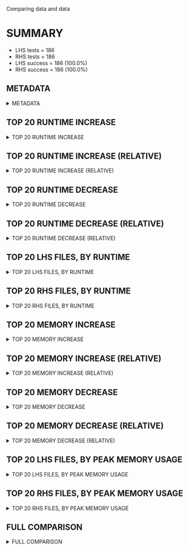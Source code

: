 Comparing data and data


# SUMMARY
- LHS tests = 186
- RHS tests = 186
- LHS success = 186  (100.0%)
- RHS success = 186  (100.0%)


## METADATA

<details><summary>METADATA</summary>

# LHS
<pre>
Ramon benchmark for Z3
-
Job description: 
Job tag: smt-60-clausal-lookahead-sequential-mcm
Z3 repo: https://github.com/Z3Prover/z3
Z3 commit: ce615ee116aefdd08e12c5dc7e63ba7c69b2315e
Z3 branch: master
Z3 options: "-T:60 -v:2 -st tactic.default_tactic="(then simplify propagate-values solve-eqs simplify smt)" smt.sls.enable=true smt.sls.parallel=false model_validate=true sls.arith_use_clausal_lookahead=true"
Z3 inputs: inputs/QF_NIA_MCM
Z3 commit message: avoid repeated clauses during scoring function

</pre>
# RHS
<pre>
Ramon benchmark for Z3
-
Job description: 
Job tag: smt-60-clausal-lookahead-sequential-mcm
Z3 repo: https://github.com/Z3Prover/z3
Z3 commit: ce615ee116aefdd08e12c5dc7e63ba7c69b2315e
Z3 branch: master
Z3 options: "-T:60 -v:2 -st tactic.default_tactic="(then simplify propagate-values solve-eqs simplify smt)" smt.sls.enable=true smt.sls.parallel=false model_validate=true sls.arith_use_clausal_lookahead=true"
Z3 inputs: inputs/QF_NIA_MCM
Z3 commit message: avoid repeated clauses during scoring function

</pre>
</details>


## TOP 20 RUNTIME INCREASE

<details><summary>TOP 20 RUNTIME INCREASE</summary>

|FILE                                                                                        |TIME_L     |TIME_R     |DIFF(s)    |DIFF(%)|
|-------------|-------------:|-------------:|--------------:|------------:|
|01.smt2                                                                                     |  60.084s  |  60.084s  |   0.000s  | 0.0%|
|02.smt2                                                                                     |  59.916s  |  59.916s  |   0.000s  | 0.0%|
|03.smt2                                                                                     |   2.828s  |   2.828s  |   0.000s  | 0.0%|
|04.smt2                                                                                     |  59.994s  |  59.994s  |   0.000s  | 0.0%|
|05.smt2                                                                                     |  60.045s  |  60.045s  |   0.000s  | 0.0%|
|06.smt2                                                                                     |   0.320s  |   0.320s  |   0.000s  | 0.0%|
|07.smt2                                                                                     |   0.716s  |   0.716s  |   0.000s  | 0.0%|
|08.smt2                                                                                     |  59.991s  |  59.991s  |   0.000s  | 0.0%|
|09.smt2                                                                                     |  59.970s  |  59.970s  |   0.000s  | 0.0%|
|10.smt2                                                                                     |   5.073s  |   5.073s  |   0.000s  | 0.0%|
|100.smt2                                                                                    |  59.968s  |  59.968s  |   0.000s  | 0.0%|
|101.smt2                                                                                    |  60.007s  |  60.007s  |   0.000s  | 0.0%|
|102.smt2                                                                                    |  59.994s  |  59.994s  |   0.000s  | 0.0%|
|103.smt2                                                                                    |  60.031s  |  60.031s  |   0.000s  | 0.0%|
|104.smt2                                                                                    |   2.236s  |   2.236s  |   0.000s  | 0.0%|
|105.smt2                                                                                    |  60.068s  |  60.068s  |   0.000s  | 0.0%|
|106.smt2                                                                                    |  60.006s  |  60.006s  |   0.000s  | 0.0%|
|107.smt2                                                                                    |   1.990s  |   1.990s  |   0.000s  | 0.0%|
|108.smt2                                                                                    |  59.949s  |  59.949s  |   0.000s  | 0.0%|
|109.smt2                                                                                    |   0.598s  |   0.598s  |   0.000s  | 0.0%|
</details>


## TOP 20 RUNTIME INCREASE (RELATIVE)

<details><summary>TOP 20 RUNTIME INCREASE (RELATIVE)</summary>

|FILE                                                                                        |TIME_L     |TIME_R     |DIFF(s)    |DIFF(%)|
|-------------|-------------:|-------------:|--------------:|------------:|
|01.smt2                                                                                     |  60.084s  |  60.084s  |   0.000s  | 0.0%|
|02.smt2                                                                                     |  59.916s  |  59.916s  |   0.000s  | 0.0%|
|03.smt2                                                                                     |   2.828s  |   2.828s  |   0.000s  | 0.0%|
|04.smt2                                                                                     |  59.994s  |  59.994s  |   0.000s  | 0.0%|
|05.smt2                                                                                     |  60.045s  |  60.045s  |   0.000s  | 0.0%|
|06.smt2                                                                                     |   0.320s  |   0.320s  |   0.000s  | 0.0%|
|07.smt2                                                                                     |   0.716s  |   0.716s  |   0.000s  | 0.0%|
|08.smt2                                                                                     |  59.991s  |  59.991s  |   0.000s  | 0.0%|
|09.smt2                                                                                     |  59.970s  |  59.970s  |   0.000s  | 0.0%|
|10.smt2                                                                                     |   5.073s  |   5.073s  |   0.000s  | 0.0%|
|100.smt2                                                                                    |  59.968s  |  59.968s  |   0.000s  | 0.0%|
|101.smt2                                                                                    |  60.007s  |  60.007s  |   0.000s  | 0.0%|
|102.smt2                                                                                    |  59.994s  |  59.994s  |   0.000s  | 0.0%|
|103.smt2                                                                                    |  60.031s  |  60.031s  |   0.000s  | 0.0%|
|104.smt2                                                                                    |   2.236s  |   2.236s  |   0.000s  | 0.0%|
|105.smt2                                                                                    |  60.068s  |  60.068s  |   0.000s  | 0.0%|
|106.smt2                                                                                    |  60.006s  |  60.006s  |   0.000s  | 0.0%|
|107.smt2                                                                                    |   1.990s  |   1.990s  |   0.000s  | 0.0%|
|108.smt2                                                                                    |  59.949s  |  59.949s  |   0.000s  | 0.0%|
|109.smt2                                                                                    |   0.598s  |   0.598s  |   0.000s  | 0.0%|
</details>


## TOP 20 RUNTIME DECREASE

<details><summary>TOP 20 RUNTIME DECREASE</summary>

|FILE                                                                                        |TIME_L     |TIME_R     |DIFF(s)    |DIFF(%)|
|-------------|-------------:|-------------:|--------------:|------------:|
|01.smt2                                                                                     |  60.084s  |  60.084s  |   0.000s  | 0.0%|
|02.smt2                                                                                     |  59.916s  |  59.916s  |   0.000s  | 0.0%|
|03.smt2                                                                                     |   2.828s  |   2.828s  |   0.000s  | 0.0%|
|04.smt2                                                                                     |  59.994s  |  59.994s  |   0.000s  | 0.0%|
|05.smt2                                                                                     |  60.045s  |  60.045s  |   0.000s  | 0.0%|
|06.smt2                                                                                     |   0.320s  |   0.320s  |   0.000s  | 0.0%|
|07.smt2                                                                                     |   0.716s  |   0.716s  |   0.000s  | 0.0%|
|08.smt2                                                                                     |  59.991s  |  59.991s  |   0.000s  | 0.0%|
|09.smt2                                                                                     |  59.970s  |  59.970s  |   0.000s  | 0.0%|
|10.smt2                                                                                     |   5.073s  |   5.073s  |   0.000s  | 0.0%|
|100.smt2                                                                                    |  59.968s  |  59.968s  |   0.000s  | 0.0%|
|101.smt2                                                                                    |  60.007s  |  60.007s  |   0.000s  | 0.0%|
|102.smt2                                                                                    |  59.994s  |  59.994s  |   0.000s  | 0.0%|
|103.smt2                                                                                    |  60.031s  |  60.031s  |   0.000s  | 0.0%|
|104.smt2                                                                                    |   2.236s  |   2.236s  |   0.000s  | 0.0%|
|105.smt2                                                                                    |  60.068s  |  60.068s  |   0.000s  | 0.0%|
|106.smt2                                                                                    |  60.006s  |  60.006s  |   0.000s  | 0.0%|
|107.smt2                                                                                    |   1.990s  |   1.990s  |   0.000s  | 0.0%|
|108.smt2                                                                                    |  59.949s  |  59.949s  |   0.000s  | 0.0%|
|109.smt2                                                                                    |   0.598s  |   0.598s  |   0.000s  | 0.0%|
</details>


## TOP 20 RUNTIME DECREASE (RELATIVE)

<details><summary>TOP 20 RUNTIME DECREASE (RELATIVE)</summary>

|FILE                                                                                        |TIME_L     |TIME_R     |DIFF(s)    |DIFF(%)|
|-------------|-------------:|-------------:|--------------:|------------:|
|01.smt2                                                                                     |  60.084s  |  60.084s  |   0.000s  | 0.0%|
|02.smt2                                                                                     |  59.916s  |  59.916s  |   0.000s  | 0.0%|
|03.smt2                                                                                     |   2.828s  |   2.828s  |   0.000s  | 0.0%|
|04.smt2                                                                                     |  59.994s  |  59.994s  |   0.000s  | 0.0%|
|05.smt2                                                                                     |  60.045s  |  60.045s  |   0.000s  | 0.0%|
|06.smt2                                                                                     |   0.320s  |   0.320s  |   0.000s  | 0.0%|
|07.smt2                                                                                     |   0.716s  |   0.716s  |   0.000s  | 0.0%|
|08.smt2                                                                                     |  59.991s  |  59.991s  |   0.000s  | 0.0%|
|09.smt2                                                                                     |  59.970s  |  59.970s  |   0.000s  | 0.0%|
|10.smt2                                                                                     |   5.073s  |   5.073s  |   0.000s  | 0.0%|
|100.smt2                                                                                    |  59.968s  |  59.968s  |   0.000s  | 0.0%|
|101.smt2                                                                                    |  60.007s  |  60.007s  |   0.000s  | 0.0%|
|102.smt2                                                                                    |  59.994s  |  59.994s  |   0.000s  | 0.0%|
|103.smt2                                                                                    |  60.031s  |  60.031s  |   0.000s  | 0.0%|
|104.smt2                                                                                    |   2.236s  |   2.236s  |   0.000s  | 0.0%|
|105.smt2                                                                                    |  60.068s  |  60.068s  |   0.000s  | 0.0%|
|106.smt2                                                                                    |  60.006s  |  60.006s  |   0.000s  | 0.0%|
|107.smt2                                                                                    |   1.990s  |   1.990s  |   0.000s  | 0.0%|
|108.smt2                                                                                    |  59.949s  |  59.949s  |   0.000s  | 0.0%|
|109.smt2                                                                                    |   0.598s  |   0.598s  |   0.000s  | 0.0%|
</details>


## TOP 20 LHS FILES, BY RUNTIME

<details><summary>TOP 20 LHS FILES, BY RUNTIME</summary>

|FILE                                                                                       |TIME     |MEM        |
|------------|----------:|---------:|
|61.smt2                                                                                    |  60.296s |177.0MiB|
|67.smt2                                                                                    |  60.120s |183.0MiB|
|39.smt2                                                                                    |  60.105s |182.0MiB|
|01.smt2                                                                                    |  60.084s |152.0MiB|
|97.smt2                                                                                    |  60.081s |179.0MiB|
|105.smt2                                                                                   |  60.068s |218.0MiB|
|159.smt2                                                                                   |  60.048s |219.0MiB|
|85.smt2                                                                                    |  60.047s |148.0MiB|
|122.smt2                                                                                   |  60.047s |231.0MiB|
|51.smt2                                                                                    |  60.047s |219.0MiB|
|153.smt2                                                                                   |  60.046s |235.0MiB|
|05.smt2                                                                                    |  60.045s |199.0MiB|
|114.smt2                                                                                   |  60.045s |202.0MiB|
|167.smt2                                                                                   |  60.045s |235.0MiB|
|144.smt2                                                                                   |  60.044s |218.0MiB|
|94.smt2                                                                                    |  60.043s |184.0MiB|
|126.smt2                                                                                   |  60.040s |217.0MiB|
|135.smt2                                                                                   |  60.039s |219.0MiB|
|158.smt2                                                                                   |  60.037s |245.0MiB|
|142.smt2                                                                                   |  60.037s |224.0MiB|
</details>


## TOP 20 RHS FILES, BY RUNTIME

<details><summary>TOP 20 RHS FILES, BY RUNTIME</summary>

|FILE                                                                                       |TIME     |MEM        |
|------------|----------:|---------:|
|61.smt2                                                                                    |  60.296s |177.0MiB|
|67.smt2                                                                                    |  60.120s |183.0MiB|
|39.smt2                                                                                    |  60.105s |182.0MiB|
|01.smt2                                                                                    |  60.084s |152.0MiB|
|97.smt2                                                                                    |  60.081s |179.0MiB|
|105.smt2                                                                                   |  60.068s |218.0MiB|
|159.smt2                                                                                   |  60.048s |219.0MiB|
|85.smt2                                                                                    |  60.047s |148.0MiB|
|122.smt2                                                                                   |  60.047s |231.0MiB|
|51.smt2                                                                                    |  60.047s |219.0MiB|
|153.smt2                                                                                   |  60.046s |235.0MiB|
|05.smt2                                                                                    |  60.045s |199.0MiB|
|114.smt2                                                                                   |  60.045s |202.0MiB|
|167.smt2                                                                                   |  60.045s |235.0MiB|
|144.smt2                                                                                   |  60.044s |218.0MiB|
|94.smt2                                                                                    |  60.043s |184.0MiB|
|126.smt2                                                                                   |  60.040s |217.0MiB|
|135.smt2                                                                                   |  60.039s |219.0MiB|
|158.smt2                                                                                   |  60.037s |245.0MiB|
|142.smt2                                                                                   |  60.037s |224.0MiB|
</details>


## TOP 20 MEMORY INCREASE

<details><summary>TOP 20 MEMORY INCREASE</summary>

|FILE                                                                                        |MEM_L         |MEM_R         |DIFF            |DIFF(%)|
|-------------|-------------:|-------------:|--------------:|------------:|
|01.smt2                                                                                     |152.0MiB|152.0MiB|0B| 0.0%|
|02.smt2                                                                                     |158.0MiB|158.0MiB|0B| 0.0%|
|03.smt2                                                                                     |68.848MiB|68.848MiB|0B| 0.0%|
|04.smt2                                                                                     |131.0MiB|131.0MiB|0B| 0.0%|
|05.smt2                                                                                     |199.0MiB|199.0MiB|0B| 0.0%|
|06.smt2                                                                                     |58.368MiB|58.368MiB|0B| 0.0%|
|07.smt2                                                                                     |64.74MiB|64.74MiB|0B| 0.0%|
|08.smt2                                                                                     |106.0MiB|106.0MiB|0B| 0.0%|
|09.smt2                                                                                     |139.0MiB|139.0MiB|0B| 0.0%|
|10.smt2                                                                                     |70.792MiB|70.792MiB|0B| 0.0%|
|100.smt2                                                                                    |195.0MiB|195.0MiB|0B| 0.0%|
|101.smt2                                                                                    |205.0MiB|205.0MiB|0B| 0.0%|
|102.smt2                                                                                    |188.0MiB|188.0MiB|0B| 0.0%|
|103.smt2                                                                                    |182.0MiB|182.0MiB|0B| 0.0%|
|104.smt2                                                                                    |76.068MiB|76.068MiB|0B| 0.0%|
|105.smt2                                                                                    |218.0MiB|218.0MiB|0B| 0.0%|
|106.smt2                                                                                    |213.0MiB|213.0MiB|0B| 0.0%|
|107.smt2                                                                                    |75.236MiB|75.236MiB|0B| 0.0%|
|108.smt2                                                                                    |226.0MiB|226.0MiB|0B| 0.0%|
|109.smt2                                                                                    |67.1MiB|67.1MiB|0B| 0.0%|
</details>


## TOP 20 MEMORY INCREASE (RELATIVE)

<details><summary>TOP 20 MEMORY INCREASE (RELATIVE)</summary>

|FILE                                                                                        |MEM_L         |MEM_R         |DIFF            |DIFF(%)|
|-------------|-------------:|-------------:|--------------:|------------:|
|01.smt2                                                                                     |152.0MiB|152.0MiB|0B| 0.0%|
|02.smt2                                                                                     |158.0MiB|158.0MiB|0B| 0.0%|
|03.smt2                                                                                     |68.848MiB|68.848MiB|0B| 0.0%|
|04.smt2                                                                                     |131.0MiB|131.0MiB|0B| 0.0%|
|05.smt2                                                                                     |199.0MiB|199.0MiB|0B| 0.0%|
|06.smt2                                                                                     |58.368MiB|58.368MiB|0B| 0.0%|
|07.smt2                                                                                     |64.74MiB|64.74MiB|0B| 0.0%|
|08.smt2                                                                                     |106.0MiB|106.0MiB|0B| 0.0%|
|09.smt2                                                                                     |139.0MiB|139.0MiB|0B| 0.0%|
|10.smt2                                                                                     |70.792MiB|70.792MiB|0B| 0.0%|
|100.smt2                                                                                    |195.0MiB|195.0MiB|0B| 0.0%|
|101.smt2                                                                                    |205.0MiB|205.0MiB|0B| 0.0%|
|102.smt2                                                                                    |188.0MiB|188.0MiB|0B| 0.0%|
|103.smt2                                                                                    |182.0MiB|182.0MiB|0B| 0.0%|
|104.smt2                                                                                    |76.068MiB|76.068MiB|0B| 0.0%|
|105.smt2                                                                                    |218.0MiB|218.0MiB|0B| 0.0%|
|106.smt2                                                                                    |213.0MiB|213.0MiB|0B| 0.0%|
|107.smt2                                                                                    |75.236MiB|75.236MiB|0B| 0.0%|
|108.smt2                                                                                    |226.0MiB|226.0MiB|0B| 0.0%|
|109.smt2                                                                                    |67.1MiB|67.1MiB|0B| 0.0%|
</details>


## TOP 20 MEMORY DECREASE

<details><summary>TOP 20 MEMORY DECREASE</summary>

|FILE                                                                                        |MEM_L         |MEM_R         |DIFF            |DIFF(%)|
|-------------|-------------:|-------------:|--------------:|------------:|
|01.smt2                                                                                     |152.0MiB|152.0MiB|0B| 0.0%|
|02.smt2                                                                                     |158.0MiB|158.0MiB|0B| 0.0%|
|03.smt2                                                                                     |68.848MiB|68.848MiB|0B| 0.0%|
|04.smt2                                                                                     |131.0MiB|131.0MiB|0B| 0.0%|
|05.smt2                                                                                     |199.0MiB|199.0MiB|0B| 0.0%|
|06.smt2                                                                                     |58.368MiB|58.368MiB|0B| 0.0%|
|07.smt2                                                                                     |64.74MiB|64.74MiB|0B| 0.0%|
|08.smt2                                                                                     |106.0MiB|106.0MiB|0B| 0.0%|
|09.smt2                                                                                     |139.0MiB|139.0MiB|0B| 0.0%|
|10.smt2                                                                                     |70.792MiB|70.792MiB|0B| 0.0%|
|100.smt2                                                                                    |195.0MiB|195.0MiB|0B| 0.0%|
|101.smt2                                                                                    |205.0MiB|205.0MiB|0B| 0.0%|
|102.smt2                                                                                    |188.0MiB|188.0MiB|0B| 0.0%|
|103.smt2                                                                                    |182.0MiB|182.0MiB|0B| 0.0%|
|104.smt2                                                                                    |76.068MiB|76.068MiB|0B| 0.0%|
|105.smt2                                                                                    |218.0MiB|218.0MiB|0B| 0.0%|
|106.smt2                                                                                    |213.0MiB|213.0MiB|0B| 0.0%|
|107.smt2                                                                                    |75.236MiB|75.236MiB|0B| 0.0%|
|108.smt2                                                                                    |226.0MiB|226.0MiB|0B| 0.0%|
|109.smt2                                                                                    |67.1MiB|67.1MiB|0B| 0.0%|
</details>


## TOP 20 MEMORY DECREASE (RELATIVE)

<details><summary>TOP 20 MEMORY DECREASE (RELATIVE)</summary>

|FILE                                                                                        |MEM_L         |MEM_R         |DIFF            |DIFF(%)|
|-------------|-------------:|-------------:|--------------:|------------:|
|01.smt2                                                                                     |152.0MiB|152.0MiB|0B| 0.0%|
|02.smt2                                                                                     |158.0MiB|158.0MiB|0B| 0.0%|
|03.smt2                                                                                     |68.848MiB|68.848MiB|0B| 0.0%|
|04.smt2                                                                                     |131.0MiB|131.0MiB|0B| 0.0%|
|05.smt2                                                                                     |199.0MiB|199.0MiB|0B| 0.0%|
|06.smt2                                                                                     |58.368MiB|58.368MiB|0B| 0.0%|
|07.smt2                                                                                     |64.74MiB|64.74MiB|0B| 0.0%|
|08.smt2                                                                                     |106.0MiB|106.0MiB|0B| 0.0%|
|09.smt2                                                                                     |139.0MiB|139.0MiB|0B| 0.0%|
|10.smt2                                                                                     |70.792MiB|70.792MiB|0B| 0.0%|
|100.smt2                                                                                    |195.0MiB|195.0MiB|0B| 0.0%|
|101.smt2                                                                                    |205.0MiB|205.0MiB|0B| 0.0%|
|102.smt2                                                                                    |188.0MiB|188.0MiB|0B| 0.0%|
|103.smt2                                                                                    |182.0MiB|182.0MiB|0B| 0.0%|
|104.smt2                                                                                    |76.068MiB|76.068MiB|0B| 0.0%|
|105.smt2                                                                                    |218.0MiB|218.0MiB|0B| 0.0%|
|106.smt2                                                                                    |213.0MiB|213.0MiB|0B| 0.0%|
|107.smt2                                                                                    |75.236MiB|75.236MiB|0B| 0.0%|
|108.smt2                                                                                    |226.0MiB|226.0MiB|0B| 0.0%|
|109.smt2                                                                                    |67.1MiB|67.1MiB|0B| 0.0%|
</details>


## TOP 20 LHS FILES, BY PEAK MEMORY USAGE

<details><summary>TOP 20 LHS FILES, BY PEAK MEMORY USAGE</summary>

|FILE                                                                                       |TIME     |MEM        |
|------------|----------:|---------:|
|185.smt2                                                                                   |  60.032s |1126.0MiB|
|186.smt2                                                                                   |  59.770s |1078.0MiB|
|182.smt2                                                                                   |  59.993s |730.0MiB|
|184.smt2                                                                                   |  60.016s |702.0MiB|
|183.smt2                                                                                   |  60.024s |670.0MiB|
|178.smt2                                                                                   |  59.966s |471.0MiB|
|181.smt2                                                                                   |  60.019s |444.0MiB|
|179.smt2                                                                                   |  60.018s |388.0MiB|
|173.smt2                                                                                   |  59.995s |372.0MiB|
|180.smt2                                                                                   |  60.007s |365.0MiB|
|172.smt2                                                                                   |  60.012s |361.0MiB|
|176.smt2                                                                                   |  59.999s |359.0MiB|
|174.smt2                                                                                   |  59.985s |332.0MiB|
|175.smt2                                                                                   |  60.009s |329.0MiB|
|165.smt2                                                                                   |  59.968s |309.0MiB|
|168.smt2                                                                                   |  60.014s |278.0MiB|
|163.smt2                                                                                   |  60.005s |273.0MiB|
|169.smt2                                                                                   |  59.981s |270.0MiB|
|160.smt2                                                                                   |  60.034s |265.0MiB|
|171.smt2                                                                                   |  60.015s |250.0MiB|
</details>


## TOP 20 RHS FILES, BY PEAK MEMORY USAGE

<details><summary>TOP 20 RHS FILES, BY PEAK MEMORY USAGE</summary>

|FILE                                                                                       |TIME     |MEM        |
|------------|----------:|---------:|
|185.smt2                                                                                   |  60.032s |1126.0MiB|
|186.smt2                                                                                   |  59.770s |1078.0MiB|
|182.smt2                                                                                   |  59.993s |730.0MiB|
|184.smt2                                                                                   |  60.016s |702.0MiB|
|183.smt2                                                                                   |  60.024s |670.0MiB|
|178.smt2                                                                                   |  59.966s |471.0MiB|
|181.smt2                                                                                   |  60.019s |444.0MiB|
|179.smt2                                                                                   |  60.018s |388.0MiB|
|173.smt2                                                                                   |  59.995s |372.0MiB|
|180.smt2                                                                                   |  60.007s |365.0MiB|
|172.smt2                                                                                   |  60.012s |361.0MiB|
|176.smt2                                                                                   |  59.999s |359.0MiB|
|174.smt2                                                                                   |  59.985s |332.0MiB|
|175.smt2                                                                                   |  60.009s |329.0MiB|
|165.smt2                                                                                   |  59.968s |309.0MiB|
|168.smt2                                                                                   |  60.014s |278.0MiB|
|163.smt2                                                                                   |  60.005s |273.0MiB|
|169.smt2                                                                                   |  59.981s |270.0MiB|
|160.smt2                                                                                   |  60.034s |265.0MiB|
|171.smt2                                                                                   |  60.015s |250.0MiB|
</details>


## FULL COMPARISON

<details><summary>FULL COMPARISON</summary>

|FILE                                                                                        |TIME_L     |TIME_R     |DIFF(s)    |DIFF(%)|
|-------------|-------------:|-------------:|--------------:|------------:|
|01.smt2                                                                                     |  60.084s  |  60.084s  |   0.000s  | 0.0%|
|02.smt2                                                                                     |  59.916s  |  59.916s  |   0.000s  | 0.0%|
|03.smt2                                                                                     |   2.828s  |   2.828s  |   0.000s  | 0.0%|
|04.smt2                                                                                     |  59.994s  |  59.994s  |   0.000s  | 0.0%|
|05.smt2                                                                                     |  60.045s  |  60.045s  |   0.000s  | 0.0%|
|06.smt2                                                                                     |   0.320s  |   0.320s  |   0.000s  | 0.0%|
|07.smt2                                                                                     |   0.716s  |   0.716s  |   0.000s  | 0.0%|
|08.smt2                                                                                     |  59.991s  |  59.991s  |   0.000s  | 0.0%|
|09.smt2                                                                                     |  59.970s  |  59.970s  |   0.000s  | 0.0%|
|10.smt2                                                                                     |   5.073s  |   5.073s  |   0.000s  | 0.0%|
|100.smt2                                                                                    |  59.968s  |  59.968s  |   0.000s  | 0.0%|
|101.smt2                                                                                    |  60.007s  |  60.007s  |   0.000s  | 0.0%|
|102.smt2                                                                                    |  59.994s  |  59.994s  |   0.000s  | 0.0%|
|103.smt2                                                                                    |  60.031s  |  60.031s  |   0.000s  | 0.0%|
|104.smt2                                                                                    |   2.236s  |   2.236s  |   0.000s  | 0.0%|
|105.smt2                                                                                    |  60.068s  |  60.068s  |   0.000s  | 0.0%|
|106.smt2                                                                                    |  60.006s  |  60.006s  |   0.000s  | 0.0%|
|107.smt2                                                                                    |   1.990s  |   1.990s  |   0.000s  | 0.0%|
|108.smt2                                                                                    |  59.949s  |  59.949s  |   0.000s  | 0.0%|
|109.smt2                                                                                    |   0.598s  |   0.598s  |   0.000s  | 0.0%|
|11.smt2                                                                                     |  59.970s  |  59.970s  |   0.000s  | 0.0%|
|110.smt2                                                                                    |  60.010s  |  60.010s  |   0.000s  | 0.0%|
|111.smt2                                                                                    |  59.645s  |  59.645s  |   0.000s  | 0.0%|
|112.smt2                                                                                    |   8.260s  |   8.260s  |   0.000s  | 0.0%|
|113.smt2                                                                                    |   0.121s  |   0.121s  |   0.000s  | 0.0%|
|114.smt2                                                                                    |  60.045s  |  60.045s  |   0.000s  | 0.0%|
|115.smt2                                                                                    |   1.397s  |   1.397s  |   0.000s  | 0.0%|
|116.smt2                                                                                    |  60.001s  |  60.001s  |   0.000s  | 0.0%|
|117.smt2                                                                                    |   0.538s  |   0.538s  |   0.000s  | 0.0%|
|118.smt2                                                                                    |   0.174s  |   0.174s  |   0.000s  | 0.0%|
|119.smt2                                                                                    |  59.817s  |  59.817s  |   0.000s  | 0.0%|
|12.smt2                                                                                     |   0.109s  |   0.109s  |   0.000s  | 0.0%|
|120.smt2                                                                                    |  59.844s  |  59.844s  |   0.000s  | 0.0%|
|121.smt2                                                                                    |  59.968s  |  59.968s  |   0.000s  | 0.0%|
|122.smt2                                                                                    |  60.047s  |  60.047s  |   0.000s  | 0.0%|
|123.smt2                                                                                    |   8.306s  |   8.306s  |   0.000s  | 0.0%|
|124.smt2                                                                                    |  59.994s  |  59.994s  |   0.000s  | 0.0%|
|125.smt2                                                                                    |  59.980s  |  59.980s  |   0.000s  | 0.0%|
|126.smt2                                                                                    |  60.040s  |  60.040s  |   0.000s  | 0.0%|
|127.smt2                                                                                    |  60.025s  |  60.025s  |   0.000s  | 0.0%|
|128.smt2                                                                                    |  60.022s  |  60.022s  |   0.000s  | 0.0%|
|129.smt2                                                                                    |  59.952s  |  59.952s  |   0.000s  | 0.0%|
|13.smt2                                                                                     |   0.856s  |   0.856s  |   0.000s  | 0.0%|
|130.smt2                                                                                    |  60.011s  |  60.011s  |   0.000s  | 0.0%|
|131.smt2                                                                                    |  59.897s  |  59.897s  |   0.000s  | 0.0%|
|132.smt2                                                                                    |  60.004s  |  60.004s  |   0.000s  | 0.0%|
|133.smt2                                                                                    |  59.852s  |  59.852s  |   0.000s  | 0.0%|
|134.smt2                                                                                    |  59.948s  |  59.948s  |   0.000s  | 0.0%|
|135.smt2                                                                                    |  60.039s  |  60.039s  |   0.000s  | 0.0%|
|136.smt2                                                                                    |  59.983s  |  59.983s  |   0.000s  | 0.0%|
|137.smt2                                                                                    |  60.000s  |  60.000s  |   0.000s  | 0.0%|
|138.smt2                                                                                    |  59.949s  |  59.949s  |   0.000s  | 0.0%|
|139.smt2                                                                                    |  60.015s  |  60.015s  |   0.000s  | 0.0%|
|14.smt2                                                                                     |   0.521s  |   0.521s  |   0.000s  | 0.0%|
|140.smt2                                                                                    |  59.840s  |  59.840s  |   0.000s  | 0.0%|
|141.smt2                                                                                    |  60.034s  |  60.034s  |   0.000s  | 0.0%|
|142.smt2                                                                                    |  60.037s  |  60.037s  |   0.000s  | 0.0%|
|143.smt2                                                                                    |  60.000s  |  60.000s  |   0.000s  | 0.0%|
|144.smt2                                                                                    |  60.044s  |  60.044s  |   0.000s  | 0.0%|
|145.smt2                                                                                    |  60.012s  |  60.012s  |   0.000s  | 0.0%|
|146.smt2                                                                                    |  59.982s  |  59.982s  |   0.000s  | 0.0%|
|147.smt2                                                                                    |  59.989s  |  59.989s  |   0.000s  | 0.0%|
|148.smt2                                                                                    |  59.993s  |  59.993s  |   0.000s  | 0.0%|
|149.smt2                                                                                    |  59.899s  |  59.899s  |   0.000s  | 0.0%|
|15.smt2                                                                                     |   0.604s  |   0.604s  |   0.000s  | 0.0%|
|150.smt2                                                                                    |  59.966s  |  59.966s  |   0.000s  | 0.0%|
|151.smt2                                                                                    |  59.994s  |  59.994s  |   0.000s  | 0.0%|
|152.smt2                                                                                    |   5.912s  |   5.912s  |   0.000s  | 0.0%|
|153.smt2                                                                                    |  60.046s  |  60.046s  |   0.000s  | 0.0%|
|154.smt2                                                                                    |  60.014s  |  60.014s  |   0.000s  | 0.0%|
|155.smt2                                                                                    |  60.009s  |  60.009s  |   0.000s  | 0.0%|
|156.smt2                                                                                    |  59.939s  |  59.939s  |   0.000s  | 0.0%|
|157.smt2                                                                                    |  59.966s  |  59.966s  |   0.000s  | 0.0%|
|158.smt2                                                                                    |  60.037s  |  60.037s  |   0.000s  | 0.0%|
|159.smt2                                                                                    |  60.048s  |  60.048s  |   0.000s  | 0.0%|
|16.smt2                                                                                     |  60.004s  |  60.004s  |   0.000s  | 0.0%|
|160.smt2                                                                                    |  60.034s  |  60.034s  |   0.000s  | 0.0%|
|161.smt2                                                                                    |  60.015s  |  60.015s  |   0.000s  | 0.0%|
|162.smt2                                                                                    |   2.772s  |   2.772s  |   0.000s  | 0.0%|
|163.smt2                                                                                    |  60.005s  |  60.005s  |   0.000s  | 0.0%|
|164.smt2                                                                                    |   3.206s  |   3.206s  |   0.000s  | 0.0%|
|165.smt2                                                                                    |  59.968s  |  59.968s  |   0.000s  | 0.0%|
|166.smt2                                                                                    |   0.594s  |   0.594s  |   0.000s  | 0.0%|
|167.smt2                                                                                    |  60.045s  |  60.045s  |   0.000s  | 0.0%|
|168.smt2                                                                                    |  60.014s  |  60.014s  |   0.000s  | 0.0%|
|169.smt2                                                                                    |  59.981s  |  59.981s  |   0.000s  | 0.0%|
|17.smt2                                                                                     |  60.037s  |  60.037s  |   0.000s  | 0.0%|
|170.smt2                                                                                    |   0.444s  |   0.444s  |   0.000s  | 0.0%|
|171.smt2                                                                                    |  60.015s  |  60.015s  |   0.000s  | 0.0%|
|172.smt2                                                                                    |  60.012s  |  60.012s  |   0.000s  | 0.0%|
|173.smt2                                                                                    |  59.995s  |  59.995s  |   0.000s  | 0.0%|
|174.smt2                                                                                    |  59.985s  |  59.985s  |   0.000s  | 0.0%|
|175.smt2                                                                                    |  60.009s  |  60.009s  |   0.000s  | 0.0%|
|176.smt2                                                                                    |  59.999s  |  59.999s  |   0.000s  | 0.0%|
|177.smt2                                                                                    |   9.756s  |   9.756s  |   0.000s  | 0.0%|
|178.smt2                                                                                    |  59.966s  |  59.966s  |   0.000s  | 0.0%|
|179.smt2                                                                                    |  60.018s  |  60.018s  |   0.000s  | 0.0%|
|18.smt2                                                                                     |  59.998s  |  59.998s  |   0.000s  | 0.0%|
|180.smt2                                                                                    |  60.007s  |  60.007s  |   0.000s  | 0.0%|
|181.smt2                                                                                    |  60.019s  |  60.019s  |   0.000s  | 0.0%|
|182.smt2                                                                                    |  59.993s  |  59.993s  |   0.000s  | 0.0%|
|183.smt2                                                                                    |  60.024s  |  60.024s  |   0.000s  | 0.0%|
|184.smt2                                                                                    |  60.016s  |  60.016s  |   0.000s  | 0.0%|
|185.smt2                                                                                    |  60.032s  |  60.032s  |   0.000s  | 0.0%|
|186.smt2                                                                                    |  59.770s  |  59.770s  |   0.000s  | 0.0%|
|19.smt2                                                                                     |  59.998s  |  59.998s  |   0.000s  | 0.0%|
|20.smt2                                                                                     |  60.033s  |  60.033s  |   0.000s  | 0.0%|
|21.smt2                                                                                     |  59.990s  |  59.990s  |   0.000s  | 0.0%|
|22.smt2                                                                                     |  60.015s  |  60.015s  |   0.000s  | 0.0%|
|23.smt2                                                                                     |  60.026s  |  60.026s  |   0.000s  | 0.0%|
|24.smt2                                                                                     |  59.980s  |  59.980s  |   0.000s  | 0.0%|
|25.smt2                                                                                     |  60.036s  |  60.036s  |   0.000s  | 0.0%|
|26.smt2                                                                                     |  59.971s  |  59.971s  |   0.000s  | 0.0%|
|27.smt2                                                                                     |  59.960s  |  59.960s  |   0.000s  | 0.0%|
|28.smt2                                                                                     |  59.862s  |  59.862s  |   0.000s  | 0.0%|
|29.smt2                                                                                     |  60.002s  |  60.002s  |   0.000s  | 0.0%|
|30.smt2                                                                                     |  59.988s  |  59.988s  |   0.000s  | 0.0%|
|31.smt2                                                                                     |  60.023s  |  60.023s  |   0.000s  | 0.0%|
|32.smt2                                                                                     |  59.962s  |  59.962s  |   0.000s  | 0.0%|
|33.smt2                                                                                     |   0.439s  |   0.439s  |   0.000s  | 0.0%|
|34.smt2                                                                                     |  60.023s  |  60.023s  |   0.000s  | 0.0%|
|35.smt2                                                                                     |  60.016s  |  60.016s  |   0.000s  | 0.0%|
|36.smt2                                                                                     |  59.963s  |  59.963s  |   0.000s  | 0.0%|
|37.smt2                                                                                     |  60.025s  |  60.025s  |   0.000s  | 0.0%|
|38.smt2                                                                                     |  59.790s  |  59.790s  |   0.000s  | 0.0%|
|39.smt2                                                                                     |  60.105s  |  60.105s  |   0.000s  | 0.0%|
|40.smt2                                                                                     |  59.851s  |  59.851s  |   0.000s  | 0.0%|
|41.smt2                                                                                     |  60.015s  |  60.015s  |   0.000s  | 0.0%|
|42.smt2                                                                                     |  59.781s  |  59.781s  |   0.000s  | 0.0%|
|43.smt2                                                                                     |   1.634s  |   1.634s  |   0.000s  | 0.0%|
|44.smt2                                                                                     |  59.413s  |  59.413s  |   0.000s  | 0.0%|
|45.smt2                                                                                     |   0.319s  |   0.319s  |   0.000s  | 0.0%|
|46.smt2                                                                                     |  59.632s  |  59.632s  |   0.000s  | 0.0%|
|47.smt2                                                                                     |  60.012s  |  60.012s  |   0.000s  | 0.0%|
|48.smt2                                                                                     |  60.006s  |  60.006s  |   0.000s  | 0.0%|
|49.smt2                                                                                     |  60.022s  |  60.022s  |   0.000s  | 0.0%|
|50.smt2                                                                                     |  59.972s  |  59.972s  |   0.000s  | 0.0%|
|51.smt2                                                                                     |  60.047s  |  60.047s  |   0.000s  | 0.0%|
|52.smt2                                                                                     |  59.927s  |  59.927s  |   0.000s  | 0.0%|
|53.smt2                                                                                     |  60.012s  |  60.012s  |   0.000s  | 0.0%|
|54.smt2                                                                                     |  59.875s  |  59.875s  |   0.000s  | 0.0%|
|55.smt2                                                                                     |  59.972s  |  59.972s  |   0.000s  | 0.0%|
|56.smt2                                                                                     |  59.995s  |  59.995s  |   0.000s  | 0.0%|
|57.smt2                                                                                     |  59.984s  |  59.984s  |   0.000s  | 0.0%|
|58.smt2                                                                                     |  59.882s  |  59.882s  |   0.000s  | 0.0%|
|59.smt2                                                                                     |  60.004s  |  60.004s  |   0.000s  | 0.0%|
|60.smt2                                                                                     |  60.024s  |  60.024s  |   0.000s  | 0.0%|
|61.smt2                                                                                     |  60.296s  |  60.296s  |   0.000s  | 0.0%|
|62.smt2                                                                                     |  59.967s  |  59.967s  |   0.000s  | 0.0%|
|63.smt2                                                                                     |  59.892s  |  59.892s  |   0.000s  | 0.0%|
|64.smt2                                                                                     |  59.976s  |  59.976s  |   0.000s  | 0.0%|
|65.smt2                                                                                     |  59.988s  |  59.988s  |   0.000s  | 0.0%|
|66.smt2                                                                                     |  60.002s  |  60.002s  |   0.000s  | 0.0%|
|67.smt2                                                                                     |  60.120s  |  60.120s  |   0.000s  | 0.0%|
|68.smt2                                                                                     |  59.985s  |  59.985s  |   0.000s  | 0.0%|
|69.smt2                                                                                     |  59.796s  |  59.796s  |   0.000s  | 0.0%|
|70.smt2                                                                                     |  59.979s  |  59.979s  |   0.000s  | 0.0%|
|71.smt2                                                                                     |  59.939s  |  59.939s  |   0.000s  | 0.0%|
|72.smt2                                                                                     |  59.975s  |  59.975s  |   0.000s  | 0.0%|
|73.smt2                                                                                     |  60.013s  |  60.013s  |   0.000s  | 0.0%|
|74.smt2                                                                                     |  60.034s  |  60.034s  |   0.000s  | 0.0%|
|75.smt2                                                                                     |  59.962s  |  59.962s  |   0.000s  | 0.0%|
|76.smt2                                                                                     |  59.943s  |  59.943s  |   0.000s  | 0.0%|
|77.smt2                                                                                     |  59.946s  |  59.946s  |   0.000s  | 0.0%|
|78.smt2                                                                                     |  59.974s  |  59.974s  |   0.000s  | 0.0%|
|79.smt2                                                                                     |  59.992s  |  59.992s  |   0.000s  | 0.0%|
|80.smt2                                                                                     |  59.872s  |  59.872s  |   0.000s  | 0.0%|
|81.smt2                                                                                     |  59.930s  |  59.930s  |   0.000s  | 0.0%|
|82.smt2                                                                                     |  60.005s  |  60.005s  |   0.000s  | 0.0%|
|83.smt2                                                                                     |  59.913s  |  59.913s  |   0.000s  | 0.0%|
|84.smt2                                                                                     |  60.028s  |  60.028s  |   0.000s  | 0.0%|
|85.smt2                                                                                     |  60.047s  |  60.047s  |   0.000s  | 0.0%|
|86.smt2                                                                                     |  59.974s  |  59.974s  |   0.000s  | 0.0%|
|87.smt2                                                                                     |  59.985s  |  59.985s  |   0.000s  | 0.0%|
|88.smt2                                                                                     |  60.010s  |  60.010s  |   0.000s  | 0.0%|
|89.smt2                                                                                     |  59.995s  |  59.995s  |   0.000s  | 0.0%|
|90.smt2                                                                                     |  59.867s  |  59.867s  |   0.000s  | 0.0%|
|91.smt2                                                                                     |  59.981s  |  59.981s  |   0.000s  | 0.0%|
|92.smt2                                                                                     |  59.688s  |  59.688s  |   0.000s  | 0.0%|
|93.smt2                                                                                     |  60.009s  |  60.009s  |   0.000s  | 0.0%|
|94.smt2                                                                                     |  60.043s  |  60.043s  |   0.000s  | 0.0%|
|95.smt2                                                                                     |  60.023s  |  60.023s  |   0.000s  | 0.0%|
|96.smt2                                                                                     |  60.013s  |  60.013s  |   0.000s  | 0.0%|
|97.smt2                                                                                     |  60.081s  |  60.081s  |   0.000s  | 0.0%|
|98.smt2                                                                                     |  60.032s  |  60.032s  |   0.000s  | 0.0%|
</details>
